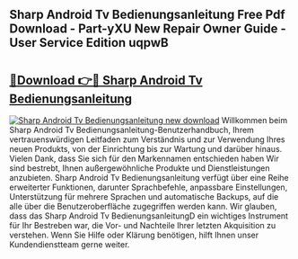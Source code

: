## Sharp Android Tv Bedienungsanleitung Free Pdf Download - Part-yXU New Repair Owner Guide - User Service Edition uqpwB

# <h2><a href="http://df0kuk.blite.top/?on=Sharp+Android+Tv+Bedienungsanleitung">🔗Download 👉🔴 Sharp Android Tv Bedienungsanleitung</a></h2>

[![Sharp Android Tv Bedienungsanleitung new download](https://i.imgur.com/lujVjoI.png)](http://df0kuk.blite.top/?on=Sharp+Android+Tv+Bedienungsanleitung)
Willkommen beim Sharp Android Tv Bedienungsanleitung-Benutzerhandbuch, Ihrem vertrauenswürdigen Leitfaden zum Verständnis und zur Verwendung Ihres neuen Produkts, von der Einrichtung bis zur Wartung und darüber hinaus. Vielen Dank, dass Sie sich für den Markennamen entschieden haben Wir sind bestrebt, Ihnen außergewöhnliche Produkte und Dienstleistungen anzubieten. Sharp Android Tv Bedienungsanleitung verfügt über eine Reihe erweiterter Funktionen, darunter Sprachbefehle, anpassbare Einstellungen, Unterstützung für mehrere Sprachen und automatische Backups, auf die alle über die Benutzeroberfläche zugegriffen werden kann. Wir glauben, dass das Sharp Android Tv BedienungsanleitungD ein wichtiges Instrument für Ihr Bestreben war, die Vor- und Nachteile Ihrer letzten Akquisition zu verstehen. Wenn Sie Hilfe oder Klärung benötigen, hilft Ihnen unser Kundendienstteam gerne weiter.
